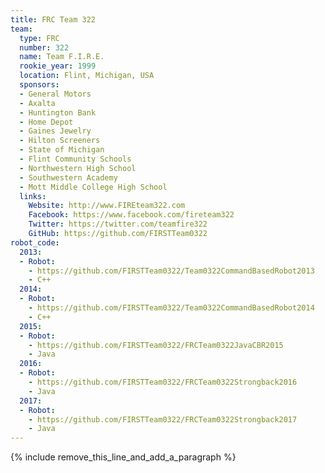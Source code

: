 ```yaml
---
title: FRC Team 322
team:
  type: FRC
  number: 322
  name: Team F.I.R.E.
  rookie_year: 1999
  location: Flint, Michigan, USA
  sponsors:
  - General Motors
  - Axalta
  - Huntington Bank
  - Home Depot
  - Gaines Jewelry
  - Hilton Screeners
  - State of Michigan
  - Flint Community Schools
  - Northwestern High School
  - Southwestern Academy
  - Mott Middle College High School
  links:
    Website: http://www.FIREteam322.com
    Facebook: https://www.facebook.com/fireteam322
    Twitter: https://twitter.com/teamfire322
    GitHub: https://github.com/FIRSTTeam0322
robot_code:
  2013:
  - Robot:
    - https://github.com/FIRSTTeam0322/Team0322CommandBasedRobot2013
    - C++
  2014:
  - Robot:
    - https://github.com/FIRSTTeam0322/Team0322CommandBasedRobot2014
    - C++
  2015:
  - Robot:
    - https://github.com/FIRSTTeam0322/FRCTeam0322JavaCBR2015
    - Java
  2016:
  - Robot:
    - https://github.com/FIRSTTeam0322/FRCTeam0322Strongback2016
    - Java
  2017:
  - Robot:
    - https://github.com/FIRSTTeam0322/FRCTeam0322Strongback2017
    - Java
---
```


{% include remove_this_line_and_add_a_paragraph %}